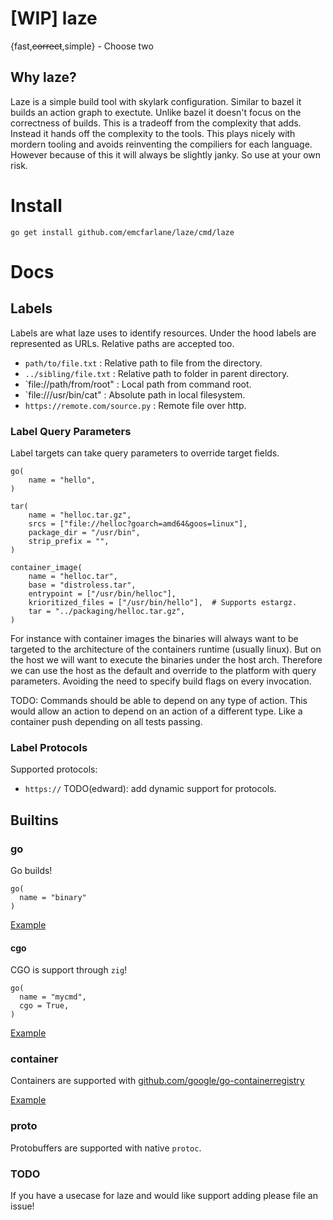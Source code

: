 # [WIP] laze

{fast,~~correct~~,simple} - Choose two

## Why laze?

Laze is a simple build tool with skylark configuration.
Similar to bazel it builds an action graph to exectute.
Unlike bazel it doesn't focus on the correctness of builds.
This is a tradeoff from the complexity that adds.
Instead it hands off the complexity to the tools.
This plays nicely with mordern tooling and avoids reinventing the compiliers
for each language.
However because of this it will always be slightly janky.
So use at your own risk.


# Install

```
go get install github.com/emcfarlane/laze/cmd/laze
```

# Docs 

## Labels

Labels are what laze uses to identify resources. 
Under the hood labels are represented as URLs.
Relative paths are accepted too.

- `path/to/file.txt` : Relative path to file from the directory.
- `../sibling/file.txt` : Relative path to folder in parent directory.
- `file://path/from/root" : Local path from command root.
- `file:///usr/bin/cat" : Absolute path in local filesystem.
- `https://remote.com/source.py` : Remote file over http.

###  Label Query Parameters

Label targets can take query parameters to override target fields.

```
go(
    name = "hello",
)

tar(
    name = "helloc.tar.gz",
    srcs = ["file://helloc?goarch=amd64&goos=linux"],
    package_dir = "/usr/bin",
    strip_prefix = "",
)

container_image(
    name = "helloc.tar",
    base = "distroless.tar",
    entrypoint = ["/usr/bin/helloc"],
    krioritized_files = ["/usr/bin/hello"],  # Supports estargz.
    tar = "../packaging/helloc.tar.gz",
)
```

For instance with container images the binaries will always want to be targeted 
to the architecture of the containers runtime (usually linux).
But on the host we will want to execute the binaries under the host arch.
Therefore we can use the host as the default and override to the platform with
query parameters. Avoiding the need to specify build flags on every invocation.

TODO: Commands should be able to depend on any type of action.
This would allow an action to depend on an action of a different type.
Like a container push depending on all tests passing.

### Label Protocols

Supported protocols:
- `https://`
TODO(edward): add dynamic support for protocols.


## Builtins

### go

Go builds!

```
go(
  name = "binary"
)
```

[Example](testdata/go/BUILD.star)

#### cgo

CGO is support through `zig`!
```
go(
  name = "mycmd",
  cgo = True,
)
```

[Example](testdata/cgo/BUILD.star)

### container

Containers are supported with [github.com/google/go-containerregistry](github.com/google/go-containerregistry)

[Example](testdata/container/BUILD.star)

### proto

Protobuffers are supported with native `protoc`.

### TODO

If you have a usecase for laze and would like support adding please file an issue!

